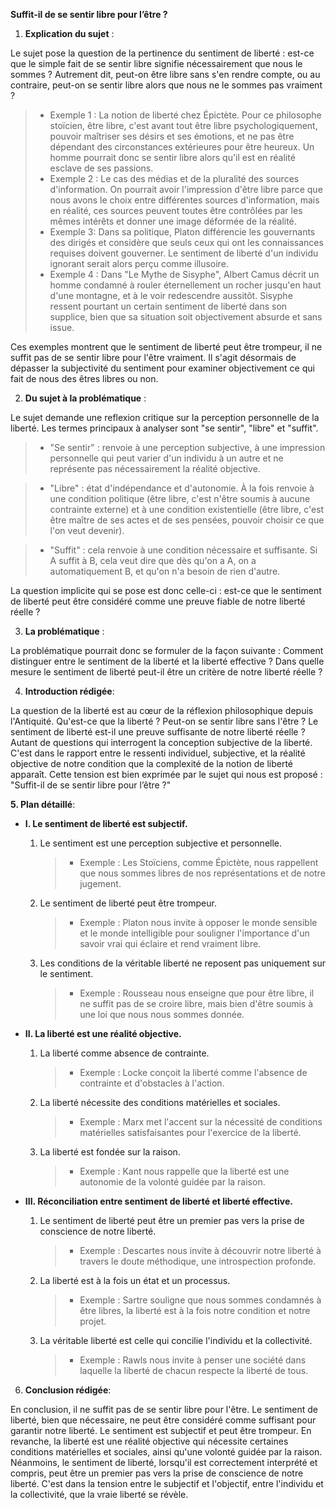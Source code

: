 **Suffit-il de se sentir libre pour l’être ?**

1. **Explication du sujet** :

Le sujet pose la question de la pertinence du sentiment de liberté : est-ce que le simple fait de se sentir libre signifie nécessairement que nous le sommes ? Autrement dit, peut-on être libre sans s'en rendre compte, ou au contraire, peut-on se sentir libre alors que nous ne le sommes pas vraiment ?

> - Exemple 1 : La notion de liberté chez Épictète. Pour ce philosophe stoïcien, être libre, c'est avant tout être libre psychologiquement, pouvoir maîtriser ses désirs et ses émotions, et ne pas être dépendant des circonstances extérieures pour être heureux. Un homme pourrait donc se sentir libre alors qu'il est en réalité esclave de ses passions.
> - Exemple 2 : Le cas des médias et de la pluralité des sources d'information. On pourrait avoir l'impression d'être libre parce que nous avons le choix entre différentes sources d'information, mais en réalité, ces sources peuvent toutes être contrôlées par les mêmes intérêts et donner une image déformée de la réalité.
> - Exemple 3: Dans sa politique, Platon différencie les gouvernants des dirigés et considère que seuls ceux qui ont les connaissances requises doivent gouverner. Le sentiment de liberté d'un individu ignorant serait alors perçu comme illusoire.
> - Exemple 4 : Dans "Le Mythe de Sisyphe", Albert Camus décrit un homme condamné à rouler éternellement un rocher jusqu'en haut d'une montagne, et à le voir redescendre aussitôt. Sisyphe ressent pourtant un certain sentiment de liberté dans son supplice, bien que sa situation soit objectivement absurde et sans issue.

Ces exemples montrent que le sentiment de liberté peut être trompeur, il ne suffit pas de se sentir libre pour l'être vraiment. Il s'agit désormais de dépasser la subjectivité du sentiment pour examiner objectivement ce qui fait de nous des êtres libres ou non.

2. **Du sujet à la problématique** :

Le sujet demande une reflexion critique sur la perception personnelle de la liberté. Les termes principaux à analyser sont "se sentir", "libre" et "suffit".

> - "Se sentir" : renvoie à une perception subjective, à une impression personnelle qui peut varier d'un individu à un autre et ne représente pas nécessairement la réalité objective.

> - "Libre" : état d'indépendance et d'autonomie. À la fois renvoie à une condition politique (être libre, c'est n'être soumis à aucune contrainte externe) et à une condition existentielle (être libre, c'est être maître de ses actes et de ses pensées, pouvoir choisir ce que l'on veut devenir).

> - "Suffit" : cela renvoie à une condition nécessaire et suffisante. Si A suffit à B, cela veut dire que dès qu'on a A, on a automatiquement B, et qu'on n'a besoin de rien d'autre.

La question implicite qui se pose est donc celle-ci : est-ce que le sentiment de liberté peut être considéré comme une preuve fiable de notre liberté réelle ?

3. **La problématique** :

La problématique pourrait donc se formuler de la façon suivante : Comment distinguer entre le sentiment de la liberté et la liberté effective ? Dans quelle mesure le sentiment de liberté peut-il être un critère de notre liberté réelle ?

4. **Introduction rédigée**: 

La question de la liberté est au cœur de la réflexion philosophique depuis l'Antiquité. Qu'est-ce que la liberté ? Peut-on se sentir libre sans l'être ? Le sentiment de liberté est-il une preuve suffisante de notre liberté réelle ? Autant de questions qui interrogent la conception subjective de la liberté. C'est dans le rapport entre le ressenti individuel, subjective, et la réalité objective de notre condition que la complexité de la notion de liberté apparaît. Cette tension est bien exprimée par le sujet qui nous est proposé : "Suffit-il de se sentir libre pour l’être ?" 

**5. Plan détaillé**:

* **I. Le sentiment de liberté est subjectif.**

    1. Le sentiment est une perception subjective et personnelle.
          > - Exemple : Les Stoïciens, comme Épictète, nous rappellent que nous sommes libres de nos représentations et de notre jugement.
    
    2. Le sentiment de liberté peut être trompeur.
          > - Exemple : Platon nous invite à opposer le monde sensible et le monde intelligible pour souligner l'importance d'un savoir vrai qui éclaire et rend vraiment libre.
 
    3. Les conditions de la véritable liberté ne reposent pas uniquement sur le sentiment.
          > - Exemple : Rousseau nous enseigne que pour être libre, il ne suffit pas de se croire libre, mais bien d'être soumis à une loi que nous nous sommes donnée.

* **II. La liberté est une réalité objective.**

    1. La liberté comme absence de contrainte.
          > - Exemple : Locke conçoit la liberté comme l'absence de contrainte et d'obstacles à l'action.

    2. La liberté nécessite des conditions matérielles et sociales.
          > - Exemple : Marx met l'accent sur la nécessité de conditions matérielles satisfaisantes pour l'exercice de la liberté.

    3. La liberté est fondée sur la raison.
          > - Exemple : Kant nous rappelle que la liberté est une autonomie de la volonté guidée par la raison.

* **III. Réconciliation entre sentiment de liberté et liberté effective.**

    1. Le sentiment de liberté peut être un premier pas vers la prise de conscience de notre liberté.
          > - Exemple : Descartes nous invite à découvrir notre liberté à travers le doute méthodique, une introspection profonde.

    2. La liberté est à la fois un état et un processus.
          > - Exemple : Sartre souligne que nous sommes condamnés à être libres, la liberté est à la fois notre condition et notre projet.

    3. La véritable liberté est celle qui concilie l'individu et la collectivité.
          > - Exemple : Rawls nous invite à penser une société dans laquelle la liberté de chacun respecte la liberté de tous.

6. **Conclusion rédigée**: 

En conclusion, il ne suffit pas de se sentir libre pour l'être. Le sentiment de liberté, bien que nécessaire, ne peut être considéré comme suffisant pour garantir notre liberté. Le sentiment est subjectif et peut être trompeur. En revanche, la liberté est une réalité objective qui nécessite certaines conditions matérielles et sociales, ainsi qu'une volonté guidée par la raison. Néanmoins, le sentiment de liberté, lorsqu'il est correctement interprété et compris, peut être un premier pas vers la prise de conscience de notre liberté. C'est dans la tension entre le subjectif et l'objectif, entre l'individu et la collectivité, que la vraie liberté se révèle.
